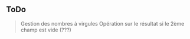 ## ToDo

> Gestion des nombres à virgules
> Opération sur le résultat si le 2ème champ est vide (???)
